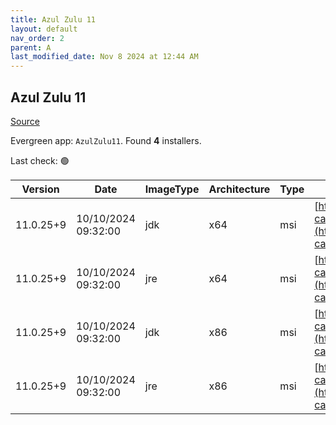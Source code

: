 ```yaml
---
title: Azul Zulu 11
layout: default
nav_order: 2
parent: A
last_modified_date: Nov 8 2024 at 12:44 AM
---
```


## Azul Zulu 11

[Source](https://www.azul.com/downloads/#zulu)

Evergreen app: `AzulZulu11`. Found **4** installers.

Last check: 🟢

| Version   | Date                | ImageType | Architecture | Type | URI                                                                                                                                            |
| --------- | ------------------- | --------- | ------------ | ---- | ---------------------------------------------------------------------------------------------------------------------------------------------- |
| 11.0.25+9 | 10/10/2024 09:32:00 | jdk       | x64          | msi  | [https://cdn.azul.com/zulu/bin/zulu11.76.21-ca-jdk11.0.25-win_x64.msi](https://cdn.azul.com/zulu/bin/zulu11.76.21-ca-jdk11.0.25-win_x64.msi)   |
| 11.0.25+9 | 10/10/2024 09:32:00 | jre       | x64          | msi  | [https://cdn.azul.com/zulu/bin/zulu11.76.21-ca-jre11.0.25-win_x64.msi](https://cdn.azul.com/zulu/bin/zulu11.76.21-ca-jre11.0.25-win_x64.msi)   |
| 11.0.25+9 | 10/10/2024 09:32:00 | jdk       | x86          | msi  | [https://cdn.azul.com/zulu/bin/zulu11.76.21-ca-jdk11.0.25-win_i686.msi](https://cdn.azul.com/zulu/bin/zulu11.76.21-ca-jdk11.0.25-win_i686.msi) |
| 11.0.25+9 | 10/10/2024 09:32:00 | jre       | x86          | msi  | [https://cdn.azul.com/zulu/bin/zulu11.76.21-ca-jre11.0.25-win_i686.msi](https://cdn.azul.com/zulu/bin/zulu11.76.21-ca-jre11.0.25-win_i686.msi) |
